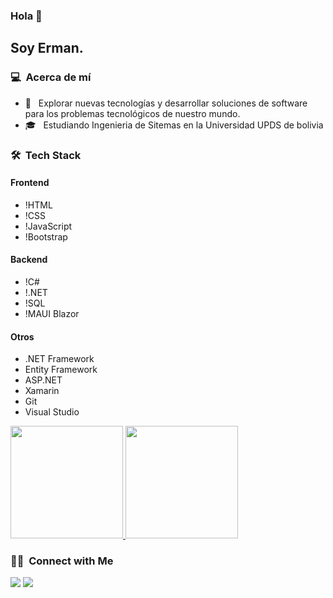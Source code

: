 ### Hola 👋

<h2>Soy Erman.</h2>

<h3> 💻 &nbsp;Acerca de mí </h3>

- 🤔 &nbsp; Explorar nuevas tecnologías y desarrollar soluciones de software para los problemas tecnológicos de nuestro mundo.
- 🎓 &nbsp; Estudiando Ingenieria de Sitemas en la Universidad UPDS de bolivia


<h3> 🛠  Tech Stack</h3>

<h4>Frontend</h4>
<ul>
    <li>!HTML</li>
    <li>!CSS</li>
    <li>!JavaScript</li>
    <li>!Bootstrap</li>
</ul>

<h4>Backend</h4>
<ul>
    <li>!C#</li>
    <li>!.NET</li>
    <li>!SQL</li>
    <li>!MAUI Blazor</li>
</ul>

<h4>Otros</h4>
<ul>
    <li>.NET Framework</li>
    <li>Entity Framework</li>
    <li>ASP.NET</li>
    <li>Xamarin</li>
    <li>Git</li>
    <li>Visual Studio</li>
</ul>

 


<p>
  <a href="https://github.com/ermandev7">
    <img height="180em" src="https://github-readme-stats.vercel.app/api?username=ermandev7&show_icons=true&theme=radical" />
    <img height="180em" src="https://github-readme-stats-eight-theta.vercel.app/api/top-langs/?username=ermandev7&theme=radical&layout=compact&exclude_lang=java+r" />
  </a>
</p>


<h3> 🤝🏻 &nbsp;Connect with Me </h3>

<a href="https://www.linkedin.com/in/ermanmeneses/"><img src="https://img.shields.io/badge/-Cameron%20Thompson-0077B5?style=flat-square&logo=Linkedin&logoColor=white"/></a>
<a href="mailto:ermanmeneses@outlook.es"><img src="https://img.shields.io/badge/-camthomp96@gamil.com-D14836?style=flat-square&logo=Gmail&logoColor=white"/></a>

